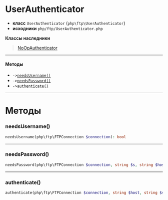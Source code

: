 # UserAuthenticator

- **класс** `UserAuthenticator` (`php\ftp\UserAuthenticator`)
- **исходники** `php/ftp/UserAuthenticator.php`

**Классы наследники**

> [NoOpAuthenticator](https://github.com/jphp-group/jphp-ftpserver-ext/blob/master/api-docs/classes/php/ftp/NoOpAuthenticator.ru.md)

---

#### Методы

- `->`[`needsUsername()`](#method-needsusername)
- `->`[`needsPassword()`](#method-needspassword)
- `->`[`authenticate()`](#method-authenticate)

---
# Методы

<a name="method-needsusername"></a>

### needsUsername()
```php
needsUsername(php\ftp\FTPConnection $connection): bool
```

---

<a name="method-needspassword"></a>

### needsPassword()
```php
needsPassword(php\ftp\FTPConnection $connection, string $s, string $host): bool
```

---

<a name="method-authenticate"></a>

### authenticate()
```php
authenticate(php\ftp\FTPConnection $connection, string $host, string $s, string $s1): php\ftp\FileSystem
```